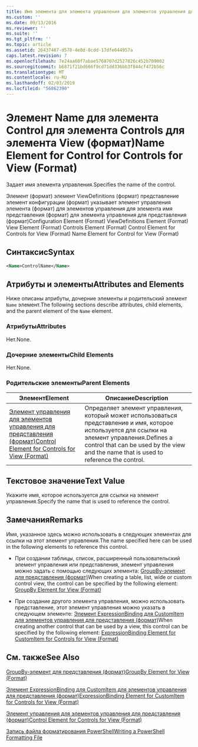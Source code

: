 ```yaml
---
title: Имя элемента для элемента управления для элементов управления для представления (формат) | Документация Майкрософт
ms.custom: ''
ms.date: 09/13/2016
ms.reviewer: ''
ms.suite: ''
ms.tgt_pltfrm: ''
ms.topic: article
ms.assetid: 26437467-d578-4e8d-8cdd-17dfe644957a
caps.latest.revision: 7
ms.openlocfilehash: 7e24aa60f7abae5768707d2527826c452b709002
ms.sourcegitcommit: b6871f21bd666f9cd71dd336bb3f844cf472b56c
ms.translationtype: MT
ms.contentlocale: ru-RU
ms.lasthandoff: 02/03/2019
ms.locfileid: "56862390"
---
```

# <a name="name-element-for-control-for-controls-for-view-format"></a><span data-ttu-id="f812c-102">Элемент Name для элемента Control для элемента Controls для элемента View (формат)</span><span class="sxs-lookup"><span data-stu-id="f812c-102">Name Element for Control for Controls for View (Format)</span></span>

<span data-ttu-id="f812c-103">Задает имя элемента управления.</span><span class="sxs-lookup"><span data-stu-id="f812c-103">Specifies the name of the control.</span></span>

<span data-ttu-id="f812c-104">Элемент (формат) элемент ViewDefinitions (формат) представление элемент конфигурации (формат) указывает элемент управления элемента (формат) для элементов управления для элемента имя представления (формат) для элемента управления для представления (формат)</span><span class="sxs-lookup"><span data-stu-id="f812c-104">Configuration Element (Format) ViewDefinitions Element (Format) View Element (Format) Controls Element (Format) Control Element for Controls for View (Format) Name Element for Control for View (Format)</span></span>

## <a name="syntax"></a><span data-ttu-id="f812c-105">Синтаксис</span><span class="sxs-lookup"><span data-stu-id="f812c-105">Syntax</span></span>

```xml
<Name>ControlName</Name>
```

## <a name="attributes-and-elements"></a><span data-ttu-id="f812c-106">Атрибуты и элементы</span><span class="sxs-lookup"><span data-stu-id="f812c-106">Attributes and Elements</span></span>

<span data-ttu-id="f812c-107">Ниже описаны атрибуты, дочерние элементы и родительский элемент `Name` элемент.</span><span class="sxs-lookup"><span data-stu-id="f812c-107">The following sections describe attributes, child elements, and the parent element of the `Name` element.</span></span>

### <a name="attributes"></a><span data-ttu-id="f812c-108">Атрибуты</span><span class="sxs-lookup"><span data-stu-id="f812c-108">Attributes</span></span>

<span data-ttu-id="f812c-109">Нет.</span><span class="sxs-lookup"><span data-stu-id="f812c-109">None.</span></span>

### <a name="child-elements"></a><span data-ttu-id="f812c-110">Дочерние элементы</span><span class="sxs-lookup"><span data-stu-id="f812c-110">Child Elements</span></span>

<span data-ttu-id="f812c-111">Нет.</span><span class="sxs-lookup"><span data-stu-id="f812c-111">None.</span></span>

### <a name="parent-elements"></a><span data-ttu-id="f812c-112">Родительские элементы</span><span class="sxs-lookup"><span data-stu-id="f812c-112">Parent Elements</span></span>

|<span data-ttu-id="f812c-113">Элемент</span><span class="sxs-lookup"><span data-stu-id="f812c-113">Element</span></span>|<span data-ttu-id="f812c-114">Описание</span><span class="sxs-lookup"><span data-stu-id="f812c-114">Description</span></span>|
|-------------|-----------------|
|[<span data-ttu-id="f812c-115">Элемент управления для элементов управления для представления (формат)</span><span class="sxs-lookup"><span data-stu-id="f812c-115">Control Element for Controls for View (Format)</span></span>](./control-element-for-controls-for-view-format.md)|<span data-ttu-id="f812c-116">Определяет элемент управления, который может использоваться представление и имя, которое используется для ссылки на элемент управления.</span><span class="sxs-lookup"><span data-stu-id="f812c-116">Defines a control that can be used by the view and the name that is used to reference the control.</span></span>|

## <a name="text-value"></a><span data-ttu-id="f812c-117">Текстовое значение</span><span class="sxs-lookup"><span data-stu-id="f812c-117">Text Value</span></span>

<span data-ttu-id="f812c-118">Укажите имя, которое используется для ссылки на элемент управления.</span><span class="sxs-lookup"><span data-stu-id="f812c-118">Specify the name that is used to reference the control.</span></span>

## <a name="remarks"></a><span data-ttu-id="f812c-119">Замечания</span><span class="sxs-lookup"><span data-stu-id="f812c-119">Remarks</span></span>

<span data-ttu-id="f812c-120">Имя, указанное здесь можно использовать в следующих элементах для ссылки на этот элемент управления.</span><span class="sxs-lookup"><span data-stu-id="f812c-120">The name specified here can be used in the following elements to reference this control.</span></span>

- <span data-ttu-id="f812c-121">При создании таблицы, список, расширенный пользовательский элемент управления или представления, элемент управления можно задать с помощью следующих элемента: [GroupBy-элемент для представления (формат)](./groupby-element-for-view-format.md)</span><span class="sxs-lookup"><span data-stu-id="f812c-121">When creating a table, list, wide or custom control view, the control can be specified by the following element: [GroupBy Element for View (Format)](./groupby-element-for-view-format.md)</span></span>

- <span data-ttu-id="f812c-122">При создание другого элемента управления, можно использовать представление, этот элемент управления можно указать в следующем элементе: [Элемент ExpressionBinding для CustomItem для элементов управления для представления (формат)](./expressionbinding-element-for-customitem-for-controls-for-view-format.md)</span><span class="sxs-lookup"><span data-stu-id="f812c-122">When creating another control that can be used by a view, this control can be specified by the following element: [ExpressionBinding Element for CustomItem for Controls for View (Format)](./expressionbinding-element-for-customitem-for-controls-for-view-format.md)</span></span>

## <a name="see-also"></a><span data-ttu-id="f812c-123">См. также</span><span class="sxs-lookup"><span data-stu-id="f812c-123">See Also</span></span>

[<span data-ttu-id="f812c-124">GroupBy-элемент для представления (формат)</span><span class="sxs-lookup"><span data-stu-id="f812c-124">GroupBy Element for View (Format)</span></span>](./groupby-element-for-view-format.md)

[<span data-ttu-id="f812c-125">Элемент ExpressionBinding для CustomItem для элементов управления для представления (формат)</span><span class="sxs-lookup"><span data-stu-id="f812c-125">ExpressionBinding Element for CustomItem for Controls for View (Format)</span></span>](./expressionbinding-element-for-customitem-for-controls-for-view-format.md)

[<span data-ttu-id="f812c-126">Элемент управления для элементов управления для представления (формат)</span><span class="sxs-lookup"><span data-stu-id="f812c-126">Control Element for Controls for View (Format)</span></span>](./control-element-for-controls-for-view-format.md)

[<span data-ttu-id="f812c-127">Запись файла форматирования PowerShell</span><span class="sxs-lookup"><span data-stu-id="f812c-127">Writing a PowerShell Formatting File</span></span>](./writing-a-powershell-formatting-file.md)
